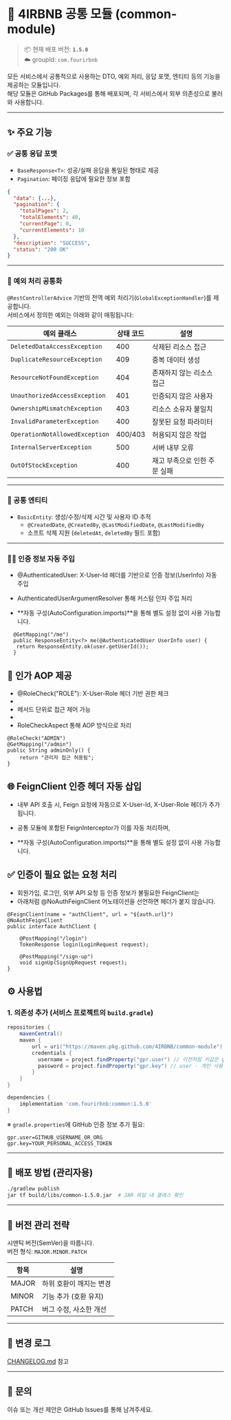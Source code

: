 # 🧱 4IRBNB 공통 모듈 (common-module)

> 📦 현재 배포 버전: **`1.5.0`**  
> ☁️ groupId: `com.fourirbnb`

모든 서비스에서 공통적으로 사용하는 DTO, 예외 처리, 응답 포맷, 엔티티 등의 기능을 제공하는 모듈입니다.  
해당 모듈은 GitHub Packages를 통해 배포되며, 각 서비스에서 외부 의존성으로 불러와 사용합니다.

---

## ✨ 주요 기능

### ✅ 공통 응답 포맷

- `BaseResponse<T>`: 성공/실패 응답을 통일된 형태로 제공  
- `Pagination`: 페이징 응답에 필요한 정보 포함

```json
{
  "data": {...},
  "pagination": {
    "totalPages": 2,
    "totalElements": 40,
    "currentPage": 0,
    "currentElements": 10
  },
  "description": "SUCCESS",
  "status": "200 OK"
}
```

---

### 🚨 예외 처리 공통화

`@RestControllerAdvice` 기반의 전역 예외 처리기(`GlobalExceptionHandler`)를 제공합니다.  
서비스에서 정의한 예외는 아래와 같이 매핑됩니다:

| 예외 클래스                       | 상태 코드 | 설명 |
|-----------------------------------|-----------|------|
| `DeletedDataAccessException`      | 400       | 삭제된 리소스 접근 |
| `DuplicateResourceException`      | 409       | 중복 데이터 생성 |
| `ResourceNotFoundException`       | 404       | 존재하지 않는 리소스 접근 |
| `UnauthorizedAccessException`     | 401       | 인증되지 않은 사용자 |
| `OwnershipMismatchException`      | 403       | 리소스 소유자 불일치 |
| `InvalidParameterException`       | 400       | 잘못된 요청 파라미터 |
| `OperationNotAllowedException`    | 400/403   | 허용되지 않은 작업 |
| `InternalServerException`         | 500       | 서버 내부 오류 |
| `OutOfStockException`             | 400       | 재고 부족으로 인한 주문 실패 |

---

### 🧩 공통 엔티티

- `BasicEntity`: 생성/수정/삭제 시간 및 사용자 ID 추적  
  - `@CreatedDate`, `@CreatedBy`, `@LastModifiedDate`, `@LastModifiedBy`  
  - 소프트 삭제 지원 (`deletedAt`, `deletedBy` 필드 포함)

---

### 🙋‍♂️ 인증 정보 자동 주입

- @AuthenticatedUser: X-User-Id 헤더를 기반으로 인증 정보(UserInfo) 자동 주입

- AuthenticatedUserArgumentResolver 통해 커스텀 인자 주입 처리

- **자동 구성(AutoConfiguration.imports)**을 통해 별도 설정 없이 사용 가능합니다.
```
  @GetMapping("/me")
  public ResponseEntity<?> me(@AuthenticatedUser UserInfo user) {
   return ResponseEntity.ok(user.getUserId());
  }
```
## 🔐 인가 AOP 제공

- @RoleCheck("ROLE"): X-User-Role 헤더 기반 권한 체크
- 
- 메서드 단위로 접근 제어 가능
- 
- RoleCheckAspect 통해 AOP 방식으로 처리

```
@RoleCheck("ADMIN")
@GetMapping("/admin")
public String adminOnly() {
    return "관리자 접근 허용됨";
}
```

## 🌐 FeignClient 인증 헤더 자동 삽입
- 내부 API 호출 시, Feign 요청에 자동으로 X-User-Id, X-User-Role 헤더가 추가됩니다.

- 공통 모듈에 포함된 FeignInterceptor가 이를 자동 처리하며,
- **자동 구성(AutoConfiguration.imports)**을 통해 별도 설정 없이 사용 가능합니다.

## ✅ 인증이 필요 없는 요청 처리
- 회원가입, 로그인, 외부 API 요청 등 인증 정보가 불필요한 FeignClient는
- 아래처럼 @NoAuthFeignClient 어노테이션을 선언하면 헤더가 붙지 않습니다.

```
@FeignClient(name = "authClient", url = "${auth.url}")
@NoAuthFeignClient
public interface AuthClient {

    @PostMapping("/login")
    TokenResponse login(LoginRequest request);

    @PostMapping("/sign-up")
    void signUp(SignUpRequest request);
}
```

## ⚙️ 사용법

### 1. 의존성 추가 (서비스 프로젝트의 `build.gradle`)

```groovy
repositories {
    mavenCentral()
    maven {
        url = uri("https://maven.pkg.github.com/4IRBNB/common-module")
        credentials {
          username = project.findProperty("gpr.user") // 이전처럼 키값은 gradle.properties 로 관리
          password = project.findProperty("gpr.key") // user - 개인 사용자(닉네임) / key - 개인 토큰
		}
    }
}

dependencies {
    implementation 'com.fourirbnb:common:1.5.0'
}
```

※ `gradle.properties`에 GitHub 인증 정보 추가 필요:

```properties
gpr.user=GITHUB_USERNAME_OR_ORG
gpr.key=YOUR_PERSONAL_ACCESS_TOKEN
```

---

## 🚀 배포 방법 (관리자용)

```bash
./gradlew publish
jar tf build/libs/common-1.5.0.jar  # JAR 파일 내 클래스 확인
```

---

## 📌 버전 관리 전략

시맨틱 버전(SemVer)을 따릅니다.  
버전 형식: `MAJOR.MINOR.PATCH`

| 항목 | 설명 |
|------|------|
| MAJOR | 하위 호환이 깨지는 변경 |
| MINOR | 기능 추가 (호환 유지) |
| PATCH | 버그 수정, 사소한 개선 |

---

## 📄 변경 로그

[CHANGELOG.md](./CHANGELOG.md) 참고

---

## 🙋 문의

이슈 또는 개선 제안은 GitHub Issues를 통해 남겨주세요.
